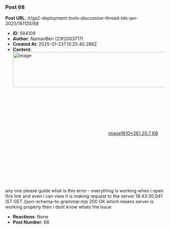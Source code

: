### Post 68
**Post URL**: /t/ga2-deployment-tools-discussion-thread-tds-jan-2025/161120/68
- **ID**: 584109
- **Author**: NamanBeri (23f2003717)
- **Created At**: 2025-01-23T13:25:40.286Z
- **Content**:  
  <div class="lightbox-wrapper"><a class="lightbox" href="https://europe1.discourse-cdn.com/flex013/uploads/iitm/original/3X/1/0/10fb4cd9629c2e2fd3237354d2d0d486e6eb81cc.png" data-download-href="/uploads/short-url/2qe2XnyBO8fNghGatAVnxTvc1Xe.png?dl=1" title="image" rel="noopener nofollow ugc"><img src="https://europe1.discourse-cdn.com/flex013/uploads/iitm/optimized/3X/1/0/10fb4cd9629c2e2fd3237354d2d0d486e6eb81cc_2_690x111.png" alt="image" data-base62-sha1="2qe2XnyBO8fNghGatAVnxTvc1Xe" width="690" height="111" srcset="https://europe1.discourse-cdn.com/flex013/uploads/iitm/optimized/3X/1/0/10fb4cd9629c2e2fd3237354d2d0d486e6eb81cc_2_690x111.png, https://europe1.discourse-cdn.com/flex013/uploads/iitm/optimized/3X/1/0/10fb4cd9629c2e2fd3237354d2d0d486e6eb81cc_2_1035x166.png 1.5x, https://europe1.discourse-cdn.com/flex013/uploads/iitm/optimized/3X/1/0/10fb4cd9629c2e2fd3237354d2d0d486e6eb81cc_2_1380x222.png 2x" data-dominant-color="282A2F"><div class="meta"><svg class="fa d-icon d-icon-far-image svg-icon" aria-hidden="true"><use href="#far-image"></use></svg><span class="filename">image</span><span class="informations">1610×261 20.7 KB</span><svg class="fa d-icon d-icon-discourse-expand svg-icon" aria-hidden="true"><use href="#discourse-expand"></use></svg></div></a></div>
any one please guide what is this error - everything is working when i open this link and even i can view it is making request to the server
18:43:30.941 IST GET  /json-schema-to-grammar.mjs 200 OK
which means server is working properly then i dont know whats the issue
- **Reactions**: None
- **Post Number**: 68


